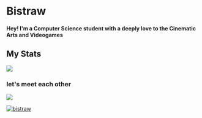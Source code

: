 # Bistraw 
#### Hey! I'm a Computer Science student with a deeply love to the Cinematic Arts and Videogames
#### 

## My Stats

<img src="https://github-readme-stats.vercel.app/api?username=bistraw&theme=dark&show_icons=true">


### let's meet each other 

<a href="https://www.linkedin.com/in/bistraw/"><img align="center" src="https://img.shields.io/badge/linkedin-%230077B5.svg?style=for-the-badge&logo=linkedin&logoColor=white"/>
  
  <p align="rigt"> <img src="https://komarev.com/ghpvc/?username=bistraw&label=Profile%20views&color=0e75b6&style=flat" alt="bistraw" /> </p>
  


<!--
**Bistraw/Bistraw** is a ✨ _special_ ✨ repository because its `README.md` (this file) appears on your GitHub profile.

Here are some ideas to get you started:

- 🔭 I’m currently working on ...
- 🌱 I’m currently learning ...
- 👯 I’m looking to collaborate on ...
- 🤔 I’m looking for help with ...
- 💬 Ask me about ...
- 📫 How to reach me: ...
- 😄 Pronouns: ...
- ⚡ Fun fact: ...
-->
